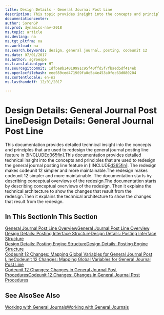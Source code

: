 ```yaml
---
title: Design Details - General Journal Post Line
description: This topic provides insight into the concepts and principles that are used to redesign the general journal posting line feature in [!INCLUDE[d365fin](includes/d365fin_md.md)].
documentationcenter: 
author: SorenGP
ms.prod: dynamics-nav-2018
ms.topic: article
ms.devlang: na
ms.tgt_pltfrm: na
ms.workload: na
ms.search.keywords: design, general journal, posting, codeunit 12
ms.date: 07/01/2017
ms.author: sgroespe
ms.translationtype: HT
ms.sourcegitcommit: 1dfba8b14019991c95f40ffd5f7fbaed5df414eb
ms.openlocfilehash: eee659ced471969fa0c5a4e453a0fec63d080204
ms.contentlocale: en-nz
ms.lasthandoff: 12/01/2017

---
```

# <a name="design-details-general-journal-post-line"></a><span data-ttu-id="06b8f-103">Design Details: General Journal Post Line</span><span class="sxs-lookup"><span data-stu-id="06b8f-103">Design Details: General Journal Post Line</span></span>
<span data-ttu-id="06b8f-104">This documentation provides detailed technical insight into the concepts and principles that are used to redesign the general journal posting line feature in [!INCLUDE[d365fin](includes/d365fin_md.md)].</span><span class="sxs-lookup"><span data-stu-id="06b8f-104">This documentation provides detailed technical insight into the concepts and principles that are used to redesign the general journal posting line feature in [!INCLUDE[d365fin](includes/d365fin_md.md)].</span></span> <span data-ttu-id="06b8f-105">The redesign makes codeunit 12 simpler and more maintainable.</span><span class="sxs-lookup"><span data-stu-id="06b8f-105">The redesign makes codeunit 12 simpler and more maintainable.</span></span> <span data-ttu-id="06b8f-106">The documentation starts by describing conceptual overviews of the redesign.</span><span class="sxs-lookup"><span data-stu-id="06b8f-106">The documentation starts by describing conceptual overviews of the redesign.</span></span> <span data-ttu-id="06b8f-107">Then it explains the technical architecture to show the changes that result from the redesign.</span><span class="sxs-lookup"><span data-stu-id="06b8f-107">Then it explains the technical architecture to show the changes that result from the redesign.</span></span>  

## <a name="in-this-section"></a><span data-ttu-id="06b8f-108">In This Section</span><span class="sxs-lookup"><span data-stu-id="06b8f-108">In This Section</span></span>  
[<span data-ttu-id="06b8f-109">General Journal Post Line Overview</span><span class="sxs-lookup"><span data-stu-id="06b8f-109">General Journal Post Line Overview</span></span>](design-details-general-journal-post-line-overview.md)  
[<span data-ttu-id="06b8f-110">Design Details: Posting Interface Structure</span><span class="sxs-lookup"><span data-stu-id="06b8f-110">Design Details: Posting Interface Structure</span></span>](design-details-posting-interface-structure.md)  
[<span data-ttu-id="06b8f-111">Design Details: Posting Engine Structure</span><span class="sxs-lookup"><span data-stu-id="06b8f-111">Design Details: Posting Engine Structure</span></span>](design-details-posting-engine-structure.md)  
[<span data-ttu-id="06b8f-112">Codeunit 12 Changes: Mapping Global Variables for General Journal Post Line</span><span class="sxs-lookup"><span data-stu-id="06b8f-112">Codeunit 12 Changes: Mapping Global Variables for General Journal Post Line</span></span>](design-details-codeunit-12-changes-mapping-global-variables-for-general-journal-post-line.md)  
[<span data-ttu-id="06b8f-113">Codeunit 12 Changes: Changes in General Journal Post Procedures</span><span class="sxs-lookup"><span data-stu-id="06b8f-113">Codeunit 12 Changes: Changes in General Journal Post Procedures</span></span>](design-details-codeunit-12-changes-changes-in-general-journal-post-procedures.md)  

## <a name="see-also"></a><span data-ttu-id="06b8f-114">See Also</span><span class="sxs-lookup"><span data-stu-id="06b8f-114">See Also</span></span>  
[<span data-ttu-id="06b8f-115">Working with General Journals</span><span class="sxs-lookup"><span data-stu-id="06b8f-115">Working with General Journals</span></span>](ui-work-general-journals.md)

